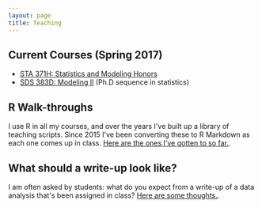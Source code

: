 ```yaml
---
layout: page
title: Teaching
---
```


## Current Courses (Spring 2017)  
* [STA 371H: Statistics and Modeling Honors](/STA371H_Spring2017/)  
* [SDS 383D: Modeling II](https://github.com/jgscott/SDS383D_Spring2017) (Ph.D sequence in statistics)   

## R Walk-throughs

I use R in all my courses, and over the years I've built up a library of teaching scripts.  Since 2015 I've been converting these to R Markdown as each one comes up in class.  [Here are the ones I've gotten to so far.](https://github.com/jgscott/learnR).  

## What should a write-up look like?

I am often asked by students: what do you expect from a write-up of a data analysis that's been assigned in class?  [Here are some thoughts.](writeups/).  


